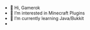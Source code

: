 - 👋 Hi, Gamerok
- 👀 I’m interested in Minecraft Plugins
- 🌱 I’m currently learning Java/Bukkit
-

<!---
FGGamerok/FGGamerok is a ✨ special ✨ repository because its `README.md` (this file) appears on your GitHub profile.
You can click the Preview link to take a look at your changes.
--->

